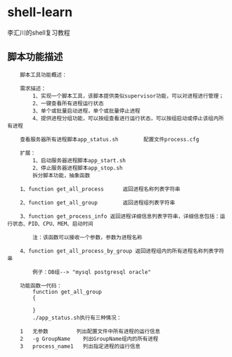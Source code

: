 # shell-learn
李汇川的shell复习教程

## 脚本功能描述

    	脚本工具功能概述：
	
		需求描述：
			1、实现一个脚本工具，该脚本提供类似supervisor功能，可以对进程进行管理；
			2、一键查看所有进程运行状态
			3、单个或批量启动进程，单个或批量停止进程
			4、提供进程分组功能，可以按组查看进行运行状态，可以按组启动或停止该组内所有进程
		
		查看服务器所有进程脚本app_status.sh		配置文件process.cfg
		
		扩展：
			1、启动服务器进程脚本app_start.sh
			2、停止服务器进程脚本app_stop.sh
			拆分脚本功能，抽象函数
	
		1、function get_all_process		返回进程名称列表字符串
		
		2、function get_all_group		返回进程组列表字符串
		
		3、function get_process_info	返回进程详细信息列表字符串，详细信息包括：运行状态、PID、CPU、MEM、启动时间
		
			注：该函数可以接收一个参数，参数为进程名称
			
		4、function get_all_process_by_group	返回进程组内的所有进程名称列表字符串
			
			例子：DB组--> "mysql postgresql oracle"
		 
		功能函数一代码：
            function get_all_group
            {
                
            }
        	./app_status.sh执行有三种情况：
	
		1	无参数			列出配置文件中所有进程的运行信息
		2	-g GroupName	列出GroupName组内的所有进程
		3	process_name1	列出指定进程的运行信息
		